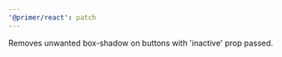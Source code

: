 ```yaml
---
'@primer/react': patch
---
```


Removes unwanted box-shadow on buttons with 'inactive' prop passed.
